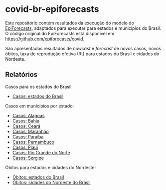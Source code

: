 # covid-br-epiforecasts

Este repositório contém resultados da execução do modelo do [EpiForecasts](https://epiforecasts.io), adaptados para executar para estados e municípios do Brasil. O código original do EpiForecasts está disponível em https://github.com/epiforecasts/covid.

São apresentados resultados de _nowcast_ e _forecast_ de novos casos, novos óbitos, taxa de reprodução efetiva (Rt) para estados do Brasil e cidades do Nordeste.

## Relatórios

Casos para os estados do Brasil:

- [Casos: estados do Brasil](https://marcuswac.github.io/covid-br-epiforecasts/posts/states/)

Casos em municípios por estado:

- [Casos: Alagoas](https://marcuswac.github.io/covid-br-epiforecasts/posts/cities-al)
- [Casos: Bahia](https://marcuswac.github.io/covid-br-epiforecasts/posts/cities-ba)
- [Casos: Ceará](https://marcuswac.github.io/covid-br-epiforecasts/posts/cities-ce)
- [Casos: Maranhão](https://marcuswac.github.io/covid-br-epiforecasts/posts/cities-ma)
- [Casos: Paraíba](https://marcuswac.github.io/covid-br-epiforecasts/posts/cities-pb)
- [Casos: Pernambuco](https://marcuswac.github.io/covid-br-epiforecasts/posts/cities-pe)
- [Casos: Piauí](https://marcuswac.github.io/covid-br-epiforecasts/posts/cities-pi)
- [Casos: Rio Grande do Norte](https://marcuswac.github.io/covid-br-epiforecasts/posts/cities-rn)
- [Casos: Sergipe](https://marcuswac.github.io/covid-br-epiforecasts/posts/cities-se)

Óbitos para estados e cidades do Nordeste:

- [Óbitos: estados do Brasil](https://marcuswac.github.io/covid-br-epiforecasts/posts/deaths-states/)
- [Óbitos: cidades do Nordeste do Brasil](https://marcuswac.github.io/covid-br-epiforecasts/posts/deaths-ne-cities/)
